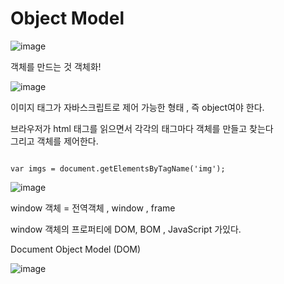 # Object Model

![image](https://user-images.githubusercontent.com/66653324/104974403-3d1fda00-5a3b-11eb-8b05-e0993b85ef2b.png)

객체를 만드는 것 객체화!

![image](https://user-images.githubusercontent.com/66653324/104975122-1e224780-5a3d-11eb-80e4-f68b3b7731d8.png)

이미지 태그가 자바스크립트로 제어 가능한 형태 , 즉 object여야 한다.

브라우저가 html 태그를 읽으면서
각각의 태그마다 객체를 만들고 찾는다
<br/>
그리고 객체를 제어한다.

```javscript

var imgs = document.getElementsByTagName('img');
```

![image](https://user-images.githubusercontent.com/66653324/104975298-af91b980-5a3d-11eb-8ae4-0982a13c031e.png)

window 객체 = 전역객체 , window , frame

window 객체의 프로퍼티에 DOM, BOM , JavaScript 가있다.

Document Object Model (DOM)

![image](https://user-images.githubusercontent.com/66653324/104975992-7fe3b100-5a3f-11eb-90f2-1e5f3a2faf91.png)
